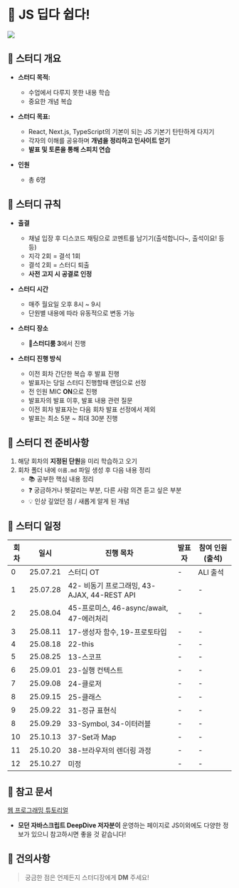 # 📘 JS 딥다 쉽다!

![](https://velog.velcdn.com/images/wjinss/post/431347e0-8b78-4249-8292-aa90ea18744d/image.png)


## 📌 스터디 개요

- **스터디 목적:**

  - 수업에서 다루지 못한 내용 학습
  - 중요한 개념 복습

- **스터디 목표:**

  - React, Next.js, TypeScript의 기본이 되는 JS 기본기 탄탄하게 다지기
  - 각자의 이해를 공유하며 **개념을 정리하고 인사이트 얻기**
  - **발표 및 토론을 통해 스피치 연습**

- **인원**

  - 총 6명


## 📌 스터디 규칙

- **출결**

  - 채널 입장 후 디스코드 채팅으로 코멘트를 남기기(출석합니다~, 출석이요! 등등)
  - 지각 2회 = 결석 1회
  - 결석 2회 = 스터디 퇴출
  - **사전 고지 시 공결로 인정**

- **스터디 시간**

  - 매주 월요일 오후 8시 ~ 9시
  - 단원별 내용에 따라 유동적으로 변동 가능

- **스터디 장소**

  - **🎪스터디룸 3**에서 진행

- **스터디 진행 방식**
  - 이전 회차 간단한 복습 후 발표 진행
  - 발표자는 당일 스터디 진행할때 랜덤으로 선정
  - 전 인원 MIC **ON**으로 진행
  - 발표자의 발표 이후, 발표 내용 관련 질문
  - 이전 회차 발표자는 다음 회차 발표 선정에서 제외
  - 발표는 최소 5분 ~ 최대 30분 진행


## 📌 스터디 전 준비사항

1. 해당 회차의 **지정된 단원**을 미리 학습하고 오기
2. 회차 폴더 내에 `이름.md` 파일 생성 후 다음 내용 정리
   - 📚 공부한 핵심 내용 정리
   - ❓ 궁금하거나 헷갈리는 부분, 다른 사람 의견 듣고 싶은 부분
   - 💡 인상 깊었던 점 / 새롭게 알게 된 개념


## 📌 스터디 일정

| 회차 | 일시     | 진행 목차                                   | 발표자 | 참여 인원(출석) |
| ---- | -------- | ------------------------------------------- | ------ | --------------- |
| 0    | 25.07.21 | 스터디 OT                                   | -      | ALl 출석 |
| 1    | 25.07.28 | 42- 비동기 프로그래밍, 43-AJAX, 44-REST API | -      | -               |
| 2    | 25.08.04 | 45-프로미스, 46-async/await, 47-에러처리    | -      | -               |
| 3    | 25.08.11 | 17-생성자 함수, 19-프로토타입               | -      | -               |
| 4    | 25.08.18 | 22-this                                     | -      | -               |
| 5    | 25.08.25 | 13-스코프                                   | -      | -               |
| 6    | 25.09.01 | 23-실행 컨텍스트                            | -      | -               |
| 7    | 25.09.08 | 24-클로저                                   | -      | -               |
| 8    | 25.09.15 | 25-클래스                                   | -      | -               |
| 9    | 25.09.22 | 31-정규 표현식                              | -      | -               |
| 8    | 25.09.29 | 33-Symbol, 34-이터러블                      | -      | -               |
| 10   | 25.10.13 | 37-Set과 Map                                | -      | -               |
| 11   | 25.10.20 | 38-브라우저의 렌더링 과정                   | -      | -               |
| 12   | 25.10.27 | 미정                                        | -      | -               |


## 📌 참고 문서

[웹 프로그래밍 튜토리얼](https://poiemaweb.com/)

- **모던 자바스크립트 DeepDive 저자분이** 운영하는 페이지로 JS이외에도 다양한 정보가 있으니 참고하시면 좋을 것 같습니다!


## 📌 건의사항

> 궁금한 점은 언제든지 스터디장에게 **DM** 주세요!
